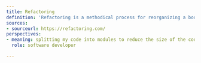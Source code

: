 ```yaml
---
title: Refactoring
definition: 'Refactoring is a methodical process for reorganizing a body of existing code and modifying its internal organization without changing its external behaviour. It is a more specific technique of restructuring. It is based on the use of small behaviour-preserving transformations (called refactorings). Refactoring should not break your code.'
sources:
- sourceurl: https://refactoring.com/
perspectives:
- meaning: splitting my code into modules to reduce the size of the code, or adopting other appealing and simple alternatives in writing my code. This means it is easier to add new features to my codebase
  role: software developer

---
```

